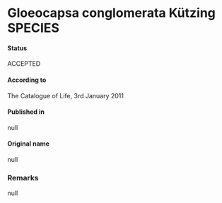 # Gloeocapsa conglomerata Kützing SPECIES

#### Status
ACCEPTED

#### According to
The Catalogue of Life, 3rd January 2011

#### Published in
null

#### Original name
null

### Remarks
null